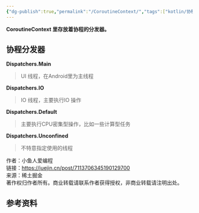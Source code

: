 ```yaml
---
{"dg-publish":true,"permalink":"/CoroutineContext/","tags":["kotlin/协程"],"noteIcon":""}
---
```


**CoroutineContext 里存放着协程的分发器。**


## 协程分发器

**Dispatchers.Main**

> UI 线程，在Android里为主线程

**Dispatchers.IO**

> IO 线程，主要执行IO 操作

**Dispatchers.Default**

> 主要执行CPU密集型操作，比如一些计算型任务

**Dispatchers.Unconfined**

> 不特意指定使用的线程

  

作者：小鱼人爱编程  
链接：https://juejin.cn/post/7113706345190129700  
来源：稀土掘金  
著作权归作者所有。商业转载请联系作者获得授权，非商业转载请注明出处。


## 参考资料